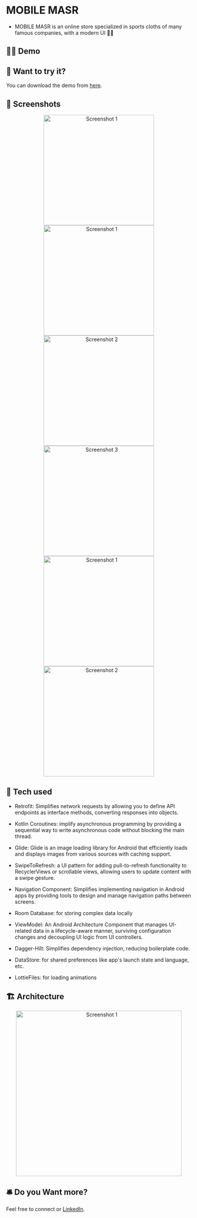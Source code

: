 # MOBILE MASR
- MOBILE MASR is an online store specialized in sports cloths of many famous companies, with a modern UI 🤩🔥

## 🤳🏾 Demo
[](https://github.com/hossamqandel/MobileMasr-Task/assets/63760755/178d6038-4912-44cc-8263-dc8c00613e74)

## 🧐 Want to try it?
You can download the demo from [here](https://easyupload.io/xxsv1y).

## 📸 Screenshots
<div align="center">
  <img src="https://github.com/hossamqandel/MobileMasr-Task/assets/63760755/54a7eb82-372f-433f-bccc-98c4918d5759" alt="Screenshot 1" width="300"/>
  <img src="https://github.com/hossamqandel/MobileMasr-Task/assets/63760755/8c01bad9-68ef-4f6d-9888-7b245fad9f0a" alt="Screenshot 1" width="300"/>
  <img src="https://github.com/hossamqandel/MobileMasr-Task/assets/63760755/c173c3d6-1126-4ba4-b543-edccef2a4b78" alt="Screenshot 2" width="300"/>
  <img src="https://github.com/hossamqandel/MobileMasr-Task/assets/63760755/aea5f575-3456-473e-9e54-f78c78a88841" alt="Screenshot 3" width="300"/>
  <img src="https://github.com/hossamqandel/MobileMasr-Task/assets/63760755/05f767d7-2ad8-4a4c-830d-8b7658cf77ca" alt="Screenshot 1" width="300"/>
  <img src="https://github.com/hossamqandel/MobileMasr-Task/assets/63760755/26965be0-a00b-4aed-b96e-f96450a4d189" alt="Screenshot 2" width="300"/>
</div>

## 🚀 Tech used
- Retrofit: Simplifies network requests by allowing you to define API endpoints as interface methods, converting responses into objects.

- Kotlin Coroutines: implify asynchronous programming by providing a sequential way to write asynchronous code without blocking the main thread.

- Glide: Glide is an image loading library for Android that efficiently loads and displays images from various sources with caching support.

- SwipeToRefresh: a UI pattern for adding pull-to-refresh functionality to RecyclerViews or scrollable views, allowing users to update content with a swipe gesture.

- Navigation Component: Simplifies implementing navigation in Android apps by providing tools to design and manage navigation paths between screens.

- Room Database: for storing complex data locally

- ViewModel: An Android Architecture Component that manages UI-related data in a lifecycle-aware manner, surviving configuration changes and decoupling UI logic from UI controllers.

- Dagger-Hilt: Simplifies dependency injection, reducing boilerplate code.

- DataStore: for shared preferences like app's launch state and language, etc.

- LottieFiles: for loading animations

## 🏗️ Architecture
<div align="center">
  <img src="https://github.com/hossamqandel/MobileMasr-Task/assets/63760755/4e39cf5d-e83d-4ce2-8c40-1f2921b08b2f" alt="Screenshot 1" width="450"/>
</div>

## 🛎️ Do you Want more?

Feel free to connect or [LinkedIn](https://www.linkedin.com/in/hossamqandeel/).
